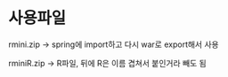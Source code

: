 # 사용파일



rmini.zip -> spring에 import하고 다시 war로 export해서 사용

rminiR.zip -> R파일, 뒤에 R은 이름 겹쳐서 붙인거라 빼도 됨